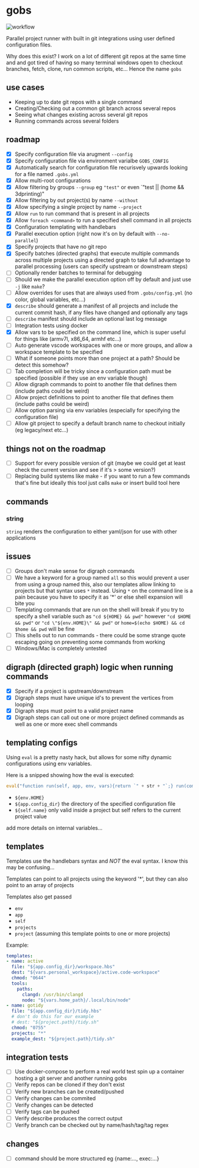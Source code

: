 # gobs

![workflow](https://github.com/steeringwaves/gobs/actions/workflows/test.yml/badge.svg)

Parallel project runner with built in git integrations using user defined configuration files.

Why does this exist? I work on a lot of different git repos at the same time and and got tired of having so many terminal windows open to checkout branches, fetch, clone, run common scripts, etc... Hence the name `gobs`

## use cases

- Keeping up to date git repos with a single command
- Creating/Checking out a common git branch across several repos
- Seeing what changes existing across several git repos
- Running commands across several folders

## roadmap

- [x] Specify configuration file via arugment `--config`
- [x] Specify configuration file via environment varialbe `GOBS_CONFIG`
- [x] Automatically search for configuration file recurisvely upwards looking for a file named `.gobs.yml`
- [x] Allow multi-root configurations
- [x] Allow filtering by groups `--group` eg `"test"` or even `"test || (home && 3dprinting)"
- [x] Allow filtering by out project(s) by name `--without`
- [x] Allow specifying a single project by name `--project`
- [x] Allow `run` to run command that is present in all projects
- [x] Allow `foreach <command>` to run a specified shell command in all projects
- [x] Configuration templating with handlebars
- [x] Parallel execution option (right now it's on by default with `--no-parallel`)
- [x] Specify projects that have no git repo
- [x] Specify batches (directed graphs) that execute multiple commands across multiple projects using a directed graph to take full advantage to parallel processing (users can specify upstream or downstream steps)
- [ ] Optionally render batches to terminal for debugging
- [ ] Should we make the parallel execution option off by default and just use `-j` like `make`?
- [ ] Allow overrides for uses that are always used from `.gobs/config.yml` (no color, global variables, etc...)
- [x] `describe` should generate a manifest of all projects and include the current commit hash, if any files have changed and optionally any tags
- [ ] `describe` manifest should include an optional last log message
- [ ] Integration tests using docker
- [x] Allow vars to be specified on the command line, which is super useful for things like (armv7l, x86_64, armhf etc...)
- [ ] Auto generate vscode workspaces with one or more groups, and allow a workspace template to be specified
- [ ] What if someone points more than one project at a path? Should be detect this somehow?
- [ ] Tab completion will be tricky since a configuration path must be specified (possible if they use an env variable though)
- [ ] Allow digraph commands to point to another file that defines them (include paths could be weird)
- [ ] Allow project definitions to point to another file that defines them (include paths could be weird)
- [ ] Allow option parsing via env variables (especially for specifying the configuration file)
- [ ] Allow git project to specify a default branch name to checkout initially (eg legacy/next etc...)

## things not on the roadmap

- [ ] Support for every possible version of git (maybe we could get at least check the current version and see if it's > some version?)
- [ ] Replacing build systems like make - if you want to run a few commands that's fine but ideally this tool just calls `make` or insert build tool here

## commands

### string

`string` renders the configuration to either yaml/json for use with other applications

## issues

- [ ] Groups don't make sense for digraph commands
- [ ] We have a keyword for a group named `all` so this would prevent a user from using a group named this, also our templates allow linking to projects but that syntax uses `*` instead. Using `*` on the command line is a pain because you have to specify it as '*' or else shell expansion will bite you
- [ ] Templating commands that are run on the shell will break if you try to specify a shell variable such as `"cd ${HOME} && pwd"` however `"cd $HOME && pwd"` or `"cd \"${env.HOME}\" && pwd"` or `home=$(echo $HOME) && cd $home && pwd` will be fine
- [ ] This shells out to run commands - there could be some strange quote escaping going on preventing some commands from working
- [ ] Windows/Mac is completely untested

## digraph (directed graph) logic when running commands

- [x] Specify if a project is upstream/downstream
- [x] Digraph steps must have unique id's to prevent the vertices from looping
- [x] Digraph steps must point to a valid project name
- [x] Digraph steps can call out one or more project defined commands as well as one or more exec shell commands

## templating configs

Using `eval` is a pretty nasty hack, but allows for some nifty dynamic configurations using env variables.

Here is a snipped showing how the eval is executed:

```js
eval("function run(self, app, env, vars){return `" + str + "`;} run(compileWith.self, compileWith.app, compileWith.env, compileWith.vars)")
```

- `${env.HOME}`
- `${app.config_dir}` the directory of the specified configuration file
- `${self.name}` only valid inside a project but self refers to the current project value

add more details on internal variables...

## templates

Templates use the handlebars syntax and *NOT* the eval syntax. I know this may be confusing...

Templates can point to all projects using the keyword '*', but they can also point to an array of projects

Templates also get passed

- `env`
- `app`
- `self`
- `projects`
- `project` (assuming this template points to one or more projects)

Example:

```yaml
templates:
- name: active
  file: "${app.config_dir}/workspace.hbs"
  dest: "${vars.personal_workspace}/active.code-workspace"
  chmod: "0644"
  tools:
    paths:
      clangd: /usr/bin/clangd
      node: "${vars.home_path}/.local/bin/node"
- name: gotidy
  file: "${app.config_dir}/tidy.hbs"
  # don't do this for our example
  # dest: "${project.path}/tidy.sh"
  chmod: "0755"
  projects: "*"
  example_dest: "${project.path}/tidy.sh"

```

## integration tests

- [ ] Use docker-compose to perform a real world test spin up a container hosting a git server and another running gobs
- [ ] Verify repos can be cloned if they don't exist
- [ ] Verify new branches can be created/pushed
- [ ] Verify changes can be commited
- [ ] Verify changes can be detected
- [ ] Verify tags can be pushed
- [ ] Verify describe produces the correct output
- [ ] Verify branch can be checked out by name/hash/tag/tag regex

## changes

- [ ] command should be more structured eg {name:..., exec:...}
